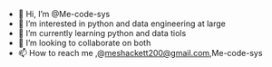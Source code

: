 - 👋 Hi, I’m @Me-code-sys
- 👀 I’m interested in  python and data engineering at large
- 🌱 I’m currently learning python and data tiols
- 💞️ I’m looking to collaborate on both
- 📫 How to reach me ,@meshackett200@gmail.com,Me-code-sys

<!---
Me-code-sys/Me-code-sys is a ✨ special ✨ repository because its `README.md` (this file) appears on your GitHub profile.
You can click the Preview link to take a look at your changes.
--->
